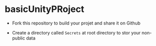 # basicUnityPRoject
 

* Fork this repository to build your projet and share it on Github

* Create a directory called `Secrets` at root directory to stor your non-public data